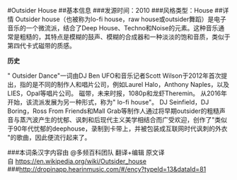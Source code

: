 #Outsider House
##基本信息
###发源时间：2010
###风格类型：House
##详情
Outsider house（也被称为lo-fi house，raw house或outsider舞蹈）是电子音乐的一个微流派，结合了Deep
House、Techno和Noise的元素。这种音乐通常是粗糙的，其特点是模糊的鼓声、模糊的合成器和一种淡淡的饱和音质，类似于第四代卡式磁带的质感。



**历史**

" Outsider Dance"一词由DJ Ben UFO和音乐记者Scott
Wilson于2012年首次提出，指的是不同的制作人和唱片公司，例如Laurel Halo，Anthony Naples，以及LIES，Opal等唱片公司。
磁带，未来时报，1080p和龙虾Theremin。 从2016年开始，该流派发展为另一种形式，称为" lo-fi house"。 DJ
Seinfield，DJ Boring，Ross From Friends和Mall
Grab等制作人通过将早期outsider的粗糙声音与蒸汽波产生的忧郁、讽刺和后现代主义美学相结合而广受欢迎，创作了"类似于90年代忧郁的deephouse，录制到卡带上，并被包装成互联网时代讽刺的外衣
"的歌曲，因此便流行起来了。

###本词条汉字内容由 @多频百科团队 翻译+编辑
原文译自 https://en.wikipedia.org/wiki/Outsider_house
###http://dropinapp.hearinmusic.com/#/ency?typeId=13&dataId=81
